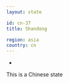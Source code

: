```yaml
---
layout: state

id: cn-37
title: Shandong

region: asia
country: cn
---
```

-
This is a Chinese state